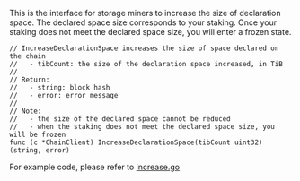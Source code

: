 This is the interface for storage miners to increase the size of declaration space. The declared space size corresponds to your staking. Once your staking does not meet the declared space size, you will enter a frozen state.

```golang
// IncreaseDeclarationSpace increases the size of space declared on the chain
//   - tibCount: the size of the declaration space increased, in TiB
//
// Return:
//   - string: block hash
//   - error: error message
//
// Note:
//   - the size of the declared space cannot be reduced
//   - when the staking does not meet the declared space size, you will be frozen
func (c *ChainClient) IncreaseDeclarationSpace(tibCount uint32) (string, error)
```

For example code, please refer to [increase.go](https://github.com/CESSProject/cess-miner/blob/main/cmd/console/increase.go)